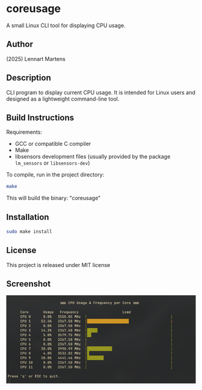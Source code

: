 # coreusage

A small Linux CLI tool for displaying CPU usage.

## Author

(2025) Lennart Martens

## Description

CLI program to display current CPU usage. It is intended for Linux users and designed as a lightweight command-line tool.

## Build Instructions

Requirements:

- GCC or compatible C compiler
- Make
- libsensors development files (usually provided by the package `lm_sensors` or `libsensors-dev`)

To compile, run in the project directory:

```bash
make
```

This will build the binary: "coreusage"

## Installation

```bash
sudo make install
```

## License

This project is released under MIT license

## Screenshot

![screenshot](screenshot.jpg)
